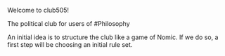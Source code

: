 Welcome to club505!

The political club for users of #Philosophy

An initial idea is to structure the club like a game of Nomic. If we do so, a first step will be choosing an initial rule set.
